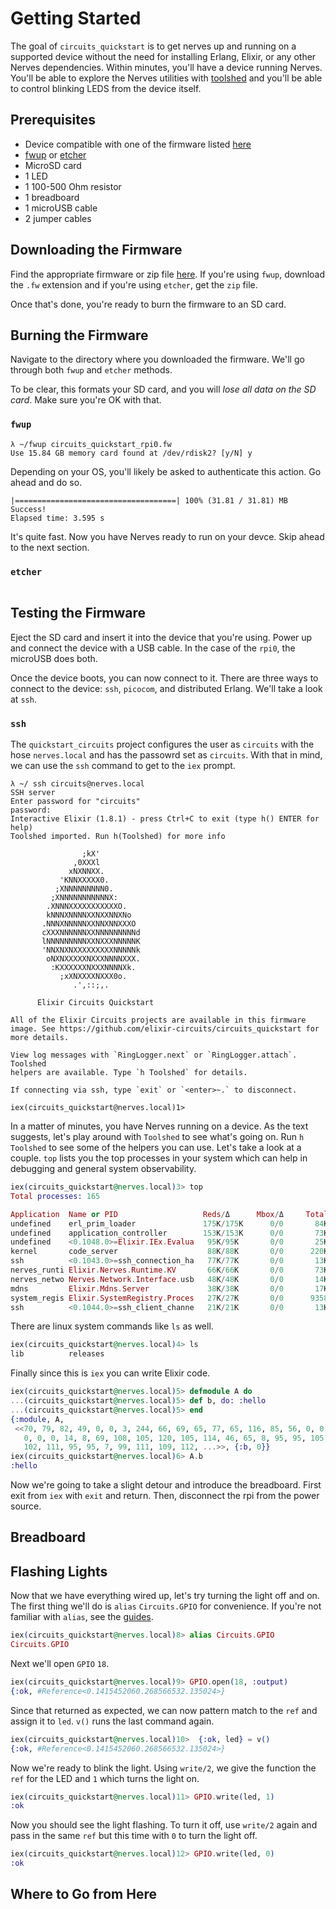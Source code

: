 # Getting Started 
The goal of `circuits_quickstart` is to get nerves up and running on a supported device without the need for installing Erlang, Elixir, or any other Nerves dependencies. Within minutes, you'll have a device running Nerves. You'll be able to explore the Nerves utilities with [toolshed](https://hexdocs.pm/toolshed/0.2.0/api-reference.html) and you'll be able to control blinking LEDS from the device itself.

## Prerequisites
* Device compatible with one of the firmware listed [here](https://github.com/elixir-circuits/circuits_quickstart/releases)
* [fwup](https://github.com/fhunleth/fwup) or [etcher](https://www.balena.io/etcher/)
* MicroSD card 
* 1 LED 
* 1 100-500 Ohm resistor 
* 1 breadboard
* 1 microUSB cable 
* 2 jumper cables

## Downloading the Firmware
Find the appropriate firmware or zip file [here](https://github.com/elixir-circuits/circuits_quickstart/releases). If you're using `fwup`, download the `.fw` extension and if you're using `etcher`, get the `zip` file. 

Once that's done, you're ready to burn the firmware to an SD card.

## Burning the Firmware 
Navigate to the directory where you downloaded the firmware. We'll go through both `fwup` and `etcher` methods.

To be clear, this formats your SD card, and you will *lose all data on the SD card*. Make sure you're OK with that.

### `fwup`
```console
λ ~/fwup circuits_quickstart_rpi0.fw
Use 15.84 GB memory card found at /dev/rdisk2? [y/N] y
```
Depending on your OS, you'll likely be asked to authenticate this action. Go ahead and do so.

```console
|====================================| 100% (31.81 / 31.81) MB
Success!
Elapsed time: 3.595 s
```

It's quite fast. Now you have Nerves ready to run on your devce.  Skip ahead to the next section.

### `etcher`
```console

```

## Testing the Firmware 
Eject the SD card and insert it into the device that you're using. Power up and connect the device with a USB cable. In the case of the `rpi0`, the microUSB does both.

Once the device boots, you can now connect to it. There are three ways to connect to the device: `ssh`, `picocom`, and distributed Erlang. We'll take a look at `ssh`. 

### `ssh`

The `quickstart_circuits` project configures the user as `circuits` with the hose `nerves.local` and has the passowrd set as `circuits`. With that in mind, we can use the `ssh` command to get to the `iex` prompt.

```console
λ ~/ ssh circuits@nerves.local
SSH server
Enter password for "circuits"
password:
Interactive Elixir (1.8.1) - press Ctrl+C to exit (type h() ENTER for help)
Toolshed imported. Run h(Toolshed) for more info

                ;kX'
              ,0XXXl
             xNXNNXX.
           'KNNXXXXX0.
          ;XNNNNNNNNN0.
         ;XNNNNNNNNNNNX:
        .XNNNXXXXXXXXXXXO.
        kNNNXNNNNXXNXXNNXNo
       .NNNXNNNNNXXNNXNNXXXO
       cXXXNNNNNNXXNNNNNNNNNd
       lNNNNNNNNNXXNXXXNNNNNK
       'NNXNXNXXXXXXXXXNNNNNk
        oNXNXXXXXNXXXNNNNXXX.
         :KXXXXXXNXXXNNNNXk.
           ;xXNXXXXNXXX0o.
              .',::;,.

      Elixir Circuits Quickstart

All of the Elixir Circuits projects are available in this firmware
image. See https://github.com/elixir-circuits/circuits_quickstart for
more details.

View log messages with `RingLogger.next` or `RingLogger.attach`. Toolshed
helpers are available. Type `h Toolshed` for details.

If connecting via ssh, type `exit` or `<enter>~.` to disconnect.

iex(circuits_quickstart@nerves.local)1>
```

In a matter of minutes, you have Nerves running on a device. As the text suggests, let's play around with `Toolshed` to see what's going on.  Run `h Toolshed` to see some of the helpers you can use. Let's take a look at a couple. `top` lists you the top processes in your system which can help in debugging and general system observability.

```elixir
iex(circuits_quickstart@nerves.local)3> top
Total processes: 165

Application  Name or PID                   Reds/Δ      Mbox/Δ     Total/Δ      Heap/Δ     Stack/Δ
undefined    erl_prim_loader               175K/175K      0/0       84K/84K     10K/10K       5/5
undefined    application_controller        153K/153K      0/0       73K/73K     28K/28K       7/7
undefined    <0.1048.0>=Elixir.IEx.Evalua   95K/95K       0/0       25K/25K    6772/6772    383/383
kernel       code_server                    88K/88K       0/0      220K/220K    28K/28K       3/3
ssh          <0.1043.0>=ssh_connection_ha   77K/77K       0/0       13K/13K    2586/2586     12/12
nerves_runti Elixir.Nerves.Runtime.KV       66K/66K       0/0       73K/73K     28K/28K      10/10
nerves_netwo Nerves.Network.Interface.usb   48K/48K       0/0       14K/14K    4185/4185     10/10
mdns         Elixir.Mdns.Server             38K/38K       0/0       17K/17K    6772/6772     10/10
system_regis Elixir.SystemRegistry.Proces   27K/27K       0/0      9358/9358   2586/2586     10/10
ssh          <0.1044.0>=ssh_client_channe   21K/21K       0/0       13K/13K    6772/6772     10/10
``` 

There are linux system commands like `ls` as well.
```elixir 
iex(circuits_quickstart@nerves.local)4> ls
lib          releases
```

Finally since this is `iex` you can write Elixir code. 

```elixir
iex(circuits_quickstart@nerves.local)5> defmodule A do
...(circuits_quickstart@nerves.local)5> def b, do: :hello
...(circuits_quickstart@nerves.local)5> end
{:module, A,
 <<70, 79, 82, 49, 0, 0, 3, 244, 66, 69, 65, 77, 65, 116, 85, 56, 0, 0, 0, 123,
   0, 0, 0, 14, 8, 69, 108, 105, 120, 105, 114, 46, 65, 8, 95, 95, 105, 110,
   102, 111, 95, 95, 7, 99, 111, 109, 112, ...>>, {:b, 0}}
iex(circuits_quickstart@nerves.local)6> A.b
:hello
```

Now we're going to take a slight detour and introduce the breadboard. First exit from `iex` with `exit` and return. Then, disconnect the rpi from the power source.

## Breadboard 

## Flashing Lights 

Now that we have everything wired up, let's try turning the light off and on. The first thing we'll do is `alias` `Circuits.GPIO` for convenience. If you're not familiar with `alias`, see the [guides](https://elixir-lang.org/getting-started/alias-require-and-import.html#alias).

```elixir
iex(circuits_quickstart@nerves.local)8> alias Circuits.GPIO
Circuits.GPIO
```
Next we'll open `GPIO` `18`.
```elixir
iex(circuits_quickstart@nerves.local)9> GPIO.open(18, :output)
{:ok, #Reference<0.1415452060.268566532.135024>}
```

Since that returned as expected, we can now pattern match to the `ref`
and assign it to `led`. `v()` runs the last command again.

```elixir
iex(circuits_quickstart@nerves.local)10>  {:ok, led} = v()
{:ok, #Reference<0.1415452060.268566532.135024>}
```

Now we're ready to blink the light. Using `write/2`, we give the function the `ref` for the LED and `1` which turns the light on.
```elixir
iex(circuits_quickstart@nerves.local)11> GPIO.write(led, 1)
:ok
```
Now you should see the light flashing. To turn it off, use `write/2` again and pass in the same `ref` but this time with `0` to turn the light off.

```elixir
iex(circuits_quickstart@nerves.local)12> GPIO.write(led, 0)
:ok
```

## Where to Go from Here
